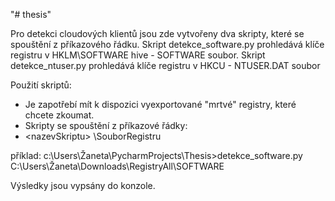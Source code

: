 ﻿"# thesis" 

Pro detekci cloudových klientů jsou zde vytvořeny dva skripty, které se spouštění z příkazového řádku.
Skript detekce_software.py prohledává klíče registru v HKLM\SOFTWARE hive - SOFTWARE soubor.
Skript detekce_ntuser.py prohledává klíče registru v HKCU - NTUSER.DAT soubor

Použití skriptů:
- Je zapotřebí mít k dispozici vyexportované "mrtvé" registry, které chcete zkoumat.
- Skripty se spouštění z příkazové řádky:
- <cestaKeSkriptu>\<nazevSkriptu> <cestaKSouboruRegistru>\SouborRegistru

příklad:
c:\Users\Žaneta\PycharmProjects\Thesis>detekce_software.py C:\Users\Žaneta\Downloads\RegistryAll\SOFTWARE
 
Výsledky jsou vypsány do konzole.

  
